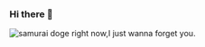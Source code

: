### Hi there 👋
![samurai doge](https://user-images.githubusercontent.com/112954170/213908207-f86ad4c1-dc47-462e-9eee-50f4457923f5.jpg)
right now,I just wanna forget you.
<!--
**delapzzz/delapzzz** is a ✨ _special_ ✨ repository because its `README.md` (this file) appears on your GitHub profile.

Here are some ideas to get you started:

- 🔭 I’m currently working on ...
- 🌱 I’m currently learning ...
- 👯 I’m looking to collaborate on ...
- 🤔 I’m looking for help with ...
- 💬 Ask me about ...
- 📫 How to reach me: ...
- 😄 Pronouns: ...
- ⚡ Fun fact: ...
-->
